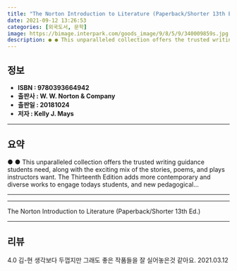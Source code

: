 ```yaml
---
title: "The Norton Introduction to Literature (Paperback/Shorter 13th Ed.)"
date: 2021-09-12 13:26:53
categories: [외국도서, 문학]
image: https://bimage.interpark.com/goods_image/9/8/5/9/340009859s.jpg
description: ● ● This unparalleled collection offers the trusted writing guidance students need, along with the exciting mix of the stories, poems, and plays instructors w
---
```


## **정보**

- **ISBN : 9780393664942**
- **출판사 : W. W. Norton & Company**
- **출판일 : 20181024**
- **저자 : Kelly J. Mays**

------



## **요약**

●  ●  This unparalleled collection offers the trusted writing guidance students need, along with the exciting mix of the stories, poems, and plays instructors want. The Thirteenth Edition adds more contemporary and diverse works to engage todays students, and new pedagogical... 

------



------


The Norton Introduction to Literature (Paperback/Shorter 13th Ed.) 

------


## **리뷰** 

4.0 김-현 생각보다 두껍지만 그래도 좋은 작품들을 잘 실어놓은것 같아요. 2021.03.12 <br/>